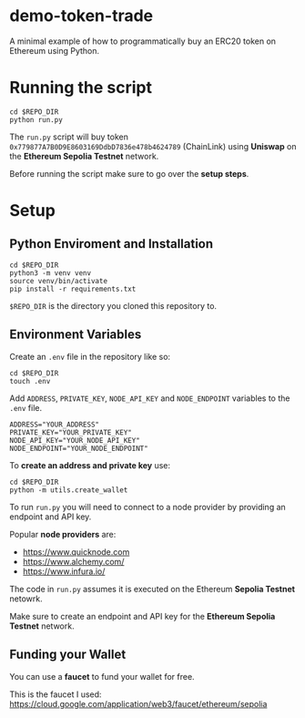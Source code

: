 # demo-token-trade
A minimal example of how to programmatically buy an ERC20 token on Ethereum using Python.

# Running the script

```
cd $REPO_DIR
python run.py
```

The `run.py` script will buy token `0x779877A7B0D9E8603169DdbD7836e478b4624789` (ChainLink) using **Uniswap** on the **Ethereum Sepolia Testnet** network.

Before running the script make sure to go over the **setup steps**.

# Setup

## Python Enviroment and Installation

```
cd $REPO_DIR
python3 -m venv venv
source venv/bin/activate
pip install -r requirements.txt
```

`$REPO_DIR` is the directory you cloned this repository to.

## Environment Variables

Create an `.env` file in the repository like so:

```
cd $REPO_DIR
touch .env
```

Add `ADDRESS`, `PRIVATE_KEY`, `NODE_API_KEY` and `NODE_ENDPOINT` variables to the `.env` file.

```
ADDRESS="YOUR_ADDRESS"
PRIVATE_KEY="YOUR_PRIVATE_KEY"
NODE_API_KEY="YOUR_NODE_API_KEY"
NODE_ENDPOINT="YOUR_NODE_ENDPOINT"
```

To **create an address and private key** use:

```
cd $REPO_DIR
python -m utils.create_wallet
```

To run `run.py` you will need to connect to a node provider by providing an endpoint and API key.

Popular **node providers** are:

- https://www.quicknode.com
- https://www.alchemy.com/
- https://www.infura.io/

The code in `run.py` assumes it is executed on the Ethereum **Sepolia Testnet** netowrk.

Make sure to create an endpoint and API key for the **Ethereum Sepolia Testnet** network.

## Funding your Wallet

You can use a **faucet** to fund your wallet for free.

This is the faucet I used: https://cloud.google.com/application/web3/faucet/ethereum/sepolia

